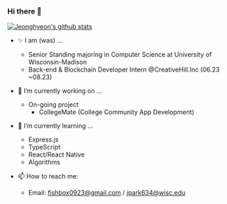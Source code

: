 ### Hi there 👋

[![Jeonghyeon's github stats](https://github-readme-stats-peach-eight.vercel.app/api?username=jparkrighthere&count_private=true&show_icons=true)](https://github.com/anuraghazra/github-readme-stats)

- ✨️ I am (was) ...
  -  Senior Standing majoring in Computer Science at University of Wisconsin-Madison
  -  Back-end & Blockchain Developer Intern @CreativeHill.Inc (06.23 ~08.23)

- 🔭 I’m currently working on ...
  - On-going project
    - CollegeMate (College Community App Development)
    
- 🌱 I’m currently learning ...
  - Express.js
  - TypeScript
  - React/React Native
  - Algorithms
  
- 📫 How to reach me:
  - Email: fishbox0923@gmail.com / jpark634@wisc.edu
  
